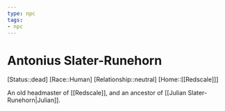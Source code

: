 ```yaml
---
type: npc
tags: 
- npc
---
```


# Antonius Slater-Runehorn
[Status::dead]
[Race::Human]
[Relationship::neutral]
[Home::[[Redscale]]]

An old headmaster of [[Redscale]], and an ancestor of [[Julian Slater-Runehorn|Julian]].